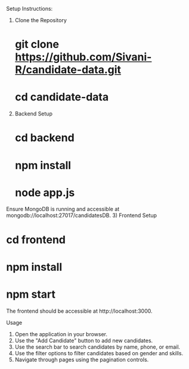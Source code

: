 Setup Instructions: 
1) Clone the Repository
   # git clone https://github.com/Sivani-R/candidate-data.git
   # cd candidate-data
2) Backend Setup
   # cd backend
   # npm install
   # node app.js
Ensure MongoDB is running and accessible at mongodb://localhost:27017/candidatesDB.
3) Frontend Setup
   # cd frontend
   # npm install
   # npm start
The frontend should be accessible at http://localhost:3000.

Usage
  1. Open the application in your browser.
  2. Use the "Add Candidate" button to add new candidates.
  3. Use the search bar to search candidates by name, phone, or email.
  4. Use the filter options to filter candidates based on gender and skills.
  5. Navigate through pages using the pagination controls.
